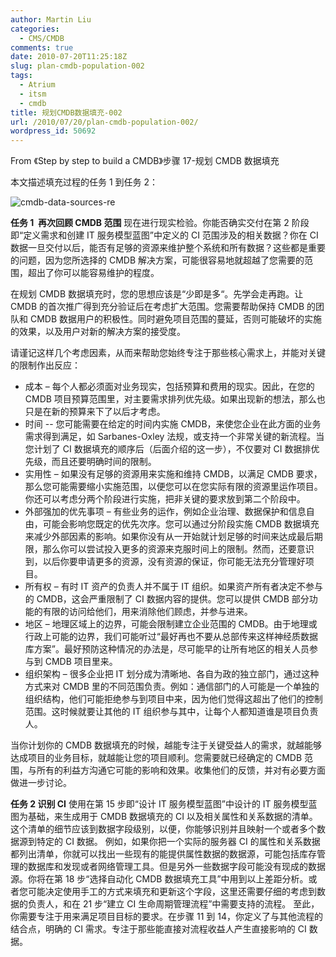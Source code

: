 ```yaml
---
author: Martin Liu
categories:
  - CMS/CMDB
comments: true
date: 2010-07-20T11:25:18Z
slug: plan-cmdb-population-002
tags:
  - Atrium
  - itsm
  - cmdb
title: 规划CMDB数据填充-002
url: /2010/07/20/plan-cmdb-population-002/
wordpress_id: 50692
---
```


From 《Step by step to build a CMDB》步骤 17-规划 CMDB 数据填充

本文描述填充过程的任务 1 到任务 2：

![cmdb-data-sources-re](http://martinliu.cn/wp-content/gallery/cmdb/cmdb-data-sources-re.png)

**任务 1  再次回顾 CMDB 范围**
现在进行现实检验。你能否确实交付在第 2 阶段即“定义需求和创建 IT 服务模型蓝图”中定义的 CI 范围涉及的相关数据？你在 CI 数据一旦交付以后，能否有足够的资源来维护整个系统和所有数据？这些都是重要的问题，因为您所选择的 CMDB 解决方案，可能很容易地就超越了您需要的范围，超出了你可以能容易维护的程度。

在规划 CMDB 数据填充时，您的思想应该是“少即是多“。先学会走再跑。让 CMDB 的首次推广得到充分验证后在考虑扩大范围。您需要帮助保持 CMDB 的团队和 CMDB 数据用户的积极性。同时避免项目范围的蔓延，否则可能破坏的实施的效果，以及用户对新的解决方案的接受度。

请谨记这样几个考虑因素，从而来帮助您始终专注于那些核心需求上，并能对关键的限制作出反应：

- 成本 – 每个人都必须面对业务现实，包括预算和费用的现实。因此，在您的 CMDB 项目预算范围里，对主要需求排列优先级。如果出现新的想法，那么也只是在新的预算来下了以后才考虑。
- 时间 -- 您可能需要在给定的时间内实施 CMDB，来使您企业在此方面的业务需求得到满足，如 Sarbanes-Oxley 法规，或支持一个非常关键的新流程。当您计划了 CI 数据填充的顺序后（后面介绍的这一步），不仅要对 CI 数据排优先级，而且还要明确时间的限制。
- 实用性 – 如果没有足够的资源用来实施和维持 CMDB，以满足 CMDB 要求，那么您可能需要缩小实施范围，以便您可以在您实际有限的资源里运作项目。你还可以考虑分两个阶段进行实施，把非关键的要求放到第二个阶段中。
- 外部强加的优先事项 – 有些业务的运作，例如企业治理、数据保护和信息自由，可能会影响您既定的优先次序。您可以通过分阶段实施 CMDB 数据填充来减少外部因素的影响。如果你没有从一开始就计划足够的时间来达成最后期限，那么你可以尝试投入更多的资源来克服时间上的限制。然而，还要意识到，以后你要申请更多的资源，没有资源的保证，你可能无法充分管理好项目。
- 所有权 – 有时 IT 资产的负责人并不属于 IT 组织。如果资产所有者决定不参与的 CMDB，这会严重限制了 CI 数据内容的提供。您可以提供 CMDB 部分功能的有限的访问给他们，用来消除他们顾虑，并参与进来。
- 地区 – 地理区域上的边界，可能会限制建立企业范围的 CMDB。由于地理或行政上可能的边界，我们可能听过“最好再也不要从总部传来这样神经质数据库方案”。最好预防这种情况的办法是，尽可能早的让所有地区的相关人员参与到 CMDB 项目里来。
- 组织架构 – 很多企业把 IT 划分成为清晰地、各自为政的独立部门，通过这种方式来对 CMDB 里的不同范围负责。例如：通信部门的人可能是一个单独的组织结构，他们可能拒绝参与到项目中来，因为他们觉得这超出了他们的控制范围。这时候就要让其他的 IT 组织参与其中，让每个人都知道谁是项目负责人。

当你计划你的 CMDB 数据填充的时候，越能专注于关键受益人的需求，就越能够达成项目的业务目标，就越能让您的项目顺利。您需要就已经确定的 CMDB 范围，与所有的利益方沟通它可能的影响和效果。收集他们的反馈，并对有必要方面做进一步讨论。

**任务 2 识别 CI**
使用在第 15 步即“设计 IT 服务模型蓝图”中设计的 IT 服务模型蓝图为基础，来生成用于 CMDB 数据填充的 CI 以及相关属性和关系数据的清单。这个清单的细节应该到数据字段级别，以便，你能够识别并且映射一个或者多个数据源到特定的 CI 数据。
例如，如果你把一个实际的服务器 CI 的属性和关系数据都列出清单，你就可以找出一些现有的能提供属性数据的数据源，可能包括库存管理的数据库和发现或者网络管理工具。但是另外一些数据字段可能没有现成的数据源。你将在第 18 步“选择自动化 CMDB 数据填充工具”中用到以上差距分析。或者您可能决定使用手工的方式来填充和更新这个字段，这里还需要仔细的考虑到数据的负责人，和在 21 步“建立 CI 生命周期管理流程”中需要支持的流程。
至此，你需要专注于用来满足项目目标的要求。在步骤 11 到 14，你定义了与其他流程的结合点，明确的 CI 需求。专注于那些能直接对流程收益人产生直接影响的 CI 数据。
